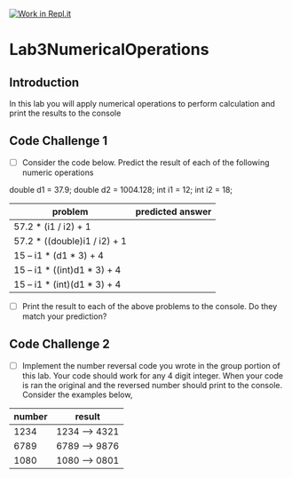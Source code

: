 [![Work in Repl.it](https://classroom.github.com/assets/work-in-replit-14baed9a392b3a25080506f3b7b6d57f295ec2978f6f33ec97e36a161684cbe9.svg)](https://classroom.github.com/online_ide?assignment_repo_id=3047552&assignment_repo_type=AssignmentRepo)
# Lab3NumericalOperations

## Introduction
In this lab you will apply numerical operations to perform calculation and print the results to the console

## Code Challenge 1

- [ ] Consider the code below.  Predict the result of each of the following numeric operations

double d1 = 37.9;
double d2 = 1004.128;
int i1 = 12;
int i2 = 18;

|  problem | predicted answer  |
|---|---|
| 57.2 * (i1 / i2) + 1  |   |
| 57.2 * ((double)i1 / i2) + 1  |   |
| 15 – i1 * (d1 * 3) + 4  |  |
| 15 – i1 * ((int)d1 * 3) + 4  |  |
| 15 – i1 * (int)(d1 * 3) + 4  |  |

- [ ] Print the result to each of the above problems to the console.  Do they match your prediction?

## Code Challenge 2

- [ ] Implement the number reversal code you wrote in the group portion of this lab.  Your code should work for any 4 digit integer.  When your code is ran the original and the reversed number should print to the console.  Consider the examples below, 

|  number | result  |
|---|---|
| 1234  | 1234 --> 4321  |
| 6789  | 6789 --> 9876  |
| 1080  | 1080 --> 0801  |





